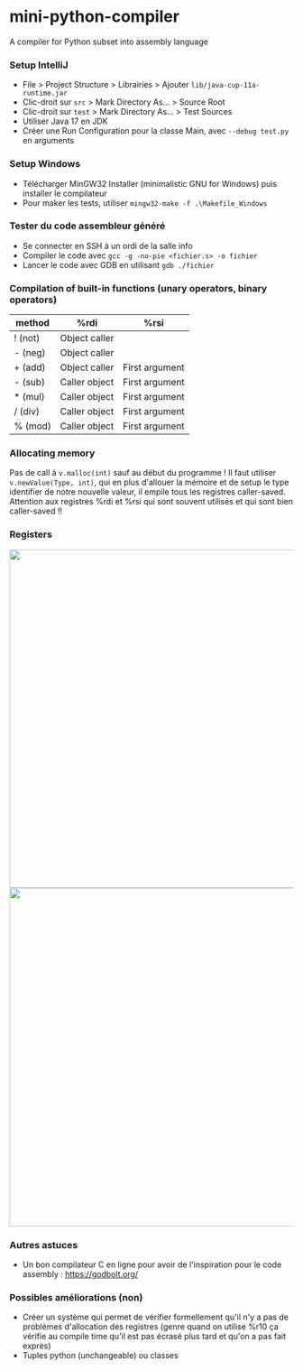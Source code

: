 # mini-python-compiler
A compiler for Python subset into assembly language

### Setup IntelliJ
- File > Project Structure > Librairies > Ajouter `lib/java-cup-11a-runtime.jar`
- Clic-droit sur `src` > Mark Directory As... > Source Root
- Clic-droit sur `test` > Mark Directory As... > Test Sources
- Utiliser Java 17 en JDK
- Créer une Run Configuration pour la classe Main, avec `--debug test.py` en arguments

### Setup Windows
- Télécharger MinGW32 Installer (minimalistic GNU for Windows) puis installer le compilateur
- Pour maker les tests, utiliser `mingw32-make -f .\Makefile_Windows`

### Tester du code assembleur généré
- Se connecter en SSH à un ordi de la salle info
- Compiler le code avec `gcc -g -no-pie <fichier.s> -o fichier`
- Lancer le code avec GDB en utilisant `gdb ./fichier`

### Compilation of built-in functions (unary operators, binary operators)

| method  | %rdi          | %rsi           |
|---------|---------------|----------------|
| ! (not) | Object caller |                |
| - (neg) | Object caller |                |
| + (add) | Object caller | First argument |
| - (sub) | Caller object | First argument |
| * (mul) | Caller object | First argument |
| / (div) | Caller object | First argument |
| % (mod) | Caller object | First argument |

### Allocating memory

Pas de call à `v.malloc(int)` sauf au début du programme ! Il faut utiliser `v.newValue(Type, int)`, qui en plus
d'allouer la mémoire et de setup le type identifier de notre nouvelle valeur, il empile tous les registres caller-saved.
Attention aux registres %rdi et %rsi qui sont souvent utilisés et qui sont bien caller-saved !!

### Registers

<image style="width: 600px;" src="assets/x86-64-integer-registers-usage-conventions-l.jpg"></image>
<image style="width: 600px;" src="assets/1_4ipwUzIWd4eqUvcEmZ5tMQ.png"></image>

### Autres astuces

- Un bon compilateur C en ligne pour avoir de l'inspiration pour le code assembly : https://godbolt.org/

### Possibles améliorations (non)

- Créer un système qui permet de vérifier formellement qu'il n'y a pas de problèmes d'allocation des registres (genre
  quand on utilise %r10 ça vérifie au compile time qu'il est pas écrasé plus tard et qu'on a pas fait exprès)
- Tuples python (unchangeable) ou classes

